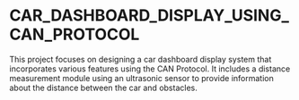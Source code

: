 # CAR_DASHBOARD_DISPLAY_USING_CAN_PROTOCOL
This project focuses on designing a car dashboard display system that incorporates various features using the CAN Protocol. It includes a distance measurement module using an ultrasonic sensor to provide information about the distance between the car and obstacles.
